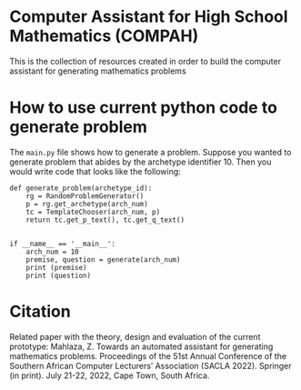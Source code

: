 # Computer Assistant for High School Mathematics (COMPAH)

This is the collection of resources created in order to build the computer assistant for generating mathematics problems

# How to use current python code to generate problem

The `main.py` file shows how to generate a problem. Suppose you wanted to generate problem that abides by the archetype identifier 10. Then you would write code that looks like the following:


```
def generate_problem(archetype_id):
    rg = RandomProblemGenerator()
    p = rg.get_archetype(arch_num)
    tc = TemplateChooser(arch_num, p)
    return tc.get_p_text(), tc.get_q_text()


if __name__ == '__main__':
    arch_num = 10
    premise, question = generate(arch_num)
    print (premise)
    print (question)
```

# Citation

Related paper with the theory, design and evaluation of the current prototype: Mahlaza, Z. Towards an automated assistant for generating mathematics problems. Proceedings of the 51st Annual Conference of the Southern African Computer Lecturers’ Association (SACLA 2022). Springer (in print). July 21-22, 2022, Cape Town, South Africa.
